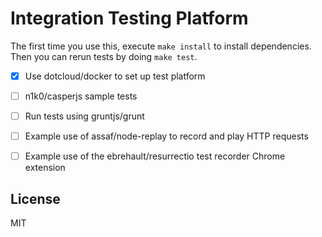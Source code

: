 Integration Testing Platform
============================

The first time you use this, execute `make install` to install dependencies.
Then you can rerun tests by doing `make test`.

 - [x] Use dotcloud/docker to set up test platform
 - [ ] n1k0/casperjs sample tests
 - [ ] Run tests using gruntjs/grunt
 - [ ] Example use of assaf/node-replay to record and play HTTP requests
 - [ ] Example use of the ebrehault/resurrectio test recorder Chrome extension


License
-------
MIT
